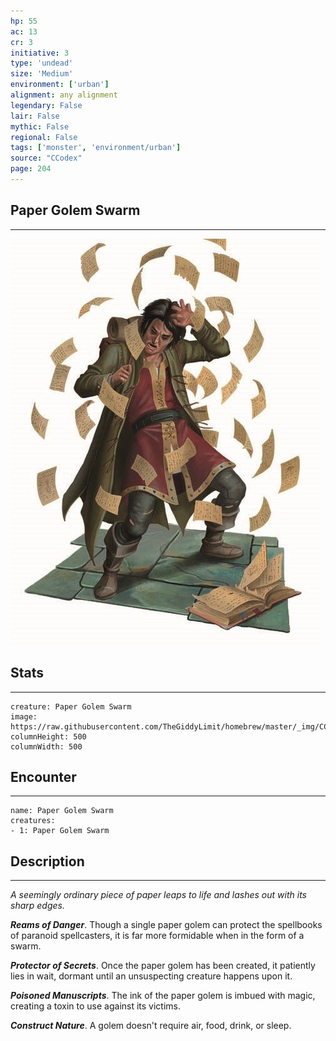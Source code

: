 ```yaml
---
hp: 55
ac: 13
cr: 3
initiative: 3
type: 'undead'    
size: 'Medium'
environment: ['urban']
alignment: any alignment
legendary: False
lair: False
mythic: False
regional: False
tags: ['monster', 'environment/urban']
source: "CCodex"
page: 204
---
```


## Paper Golem Swarm
---

![|600](https://raw.githubusercontent.com/TheGiddyLimit/homebrew/master/_img/CCodex/papergolem.jpg)

## Stats
---

```statblock
creature: Paper Golem Swarm
image: https://raw.githubusercontent.com/TheGiddyLimit/homebrew/master/_img/CCodex/papergolem_token.png
columnHeight: 500
columnWidth: 500
```

## Encounter
---

```encounter-table
name: Paper Golem Swarm
creatures:
- 1: Paper Golem Swarm
```

## Description
---
_A seemingly ordinary piece of paper leaps to life and lashes out with its sharp edges._

**_Reams of Danger_**. Though a single paper golem can protect the spellbooks of paranoid spellcasters, it is far more formidable when in the form of a swarm.


**_Protector of Secrets_**. Once the paper golem has been created, it patiently lies in wait, dormant until an unsuspecting creature happens upon it.

**_Poisoned Manuscripts_**. The ink of the paper golem is imbued with magic, creating a toxin to use against its victims.

**_Construct Nature_**. A golem doesn't require air, food, drink, or sleep.






